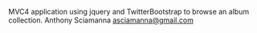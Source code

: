 MVC4 application using jquery and TwitterBootstrap to browse an album collection.
Anthony Sciamanna
asciamanna@gmail.com